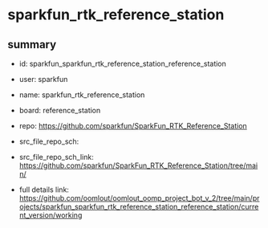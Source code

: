 # sparkfun_rtk_reference_station
 
## summary 
* id: sparkfun_sparkfun_rtk_reference_station_reference_station
* user: sparkfun
* name: sparkfun_rtk_reference_station
* board: reference_station
* repo: https://github.com/sparkfun/SparkFun_RTK_Reference_Station



* src_file_repo_sch: 
* src_file_repo_sch_link: https://github.com/sparkfun/SparkFun_RTK_Reference_Station/tree/main/
* full details link: https://github.com/oomlout/oomlout_oomp_project_bot_v_2/tree/main/projects/sparkfun_sparkfun_rtk_reference_station_reference_station/current_version/working  







